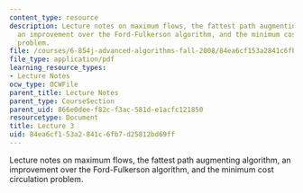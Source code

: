 ```yaml
---
content_type: resource
description: Lecture notes on maximum flows, the fattest path augmenting algorithm,
  an improvement over the Ford-Fulkerson algorithm, and the minimum cost circulation
  problem.
file: /courses/6-854j-advanced-algorithms-fall-2008/84ea6cf153a2841c6fb7d25812bd69ff_lec3.pdf
file_type: application/pdf
learning_resource_types:
- Lecture Notes
ocw_type: OCWFile
parent_title: Lecture Notes
parent_type: CourseSection
parent_uid: 866e0dee-f82c-f3ac-581d-e1acfc121850
resourcetype: Document
title: Lecture 3
uid: 84ea6cf1-53a2-841c-6fb7-d25812bd69ff
---
```

Lecture notes on maximum flows, the fattest path augmenting algorithm, an improvement over the Ford-Fulkerson algorithm, and the minimum cost circulation problem.

